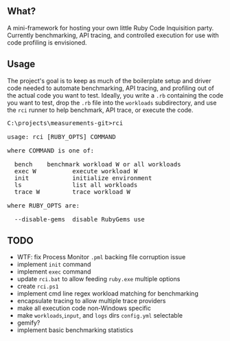 ## What?

A mini-framework for hosting your own little Ruby Code Inquisition party.
Currently benchmarking, API tracing, and controlled execution for use with
code profiling is envisioned.

## Usage

The project's goal is to keep as much of the boilerplate setup and driver code
needed to automate benchmarking, API tracing, and profiling out of the actual
code you want to test. Ideally, you write a `.rb` containing the code you want
to test, drop the `.rb` file into the `workloads` subdirectory, and use the
`rci` runner to help benchmark, API trace, or execute the code.

<pre>
C:\projects\measurements-git>rci

usage: rci [RUBY_OPTS] COMMAND

where COMMAND is one of:

  bench <W|all>   benchmark workload W or all workloads
  exec W          execute workload W
  init            initialize environment
  ls              list all workloads
  trace W         trace workload W

where RUBY_OPTS are:

  --disable-gems  disable RubyGems use
</pre>

## TODO

* WTF: fix Process Monitor `.pml` backing file corruption issue
* implement `init` command
* implement `exec` command
* update `rci.bat` to allow feeding `ruby.exe` multiple options
* create `rci.ps1`
* implement cmd line regex workload matching for benchmarking
* encapsulate tracing to allow multiple trace providers
* make all execution code non-Windows specific
* make `workloads`,`input`, and `logs` dirs `config.yml` selectable
* gemify?
* implement basic benchmarking statistics
